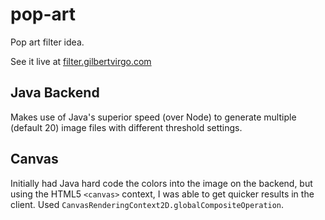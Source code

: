 # pop-art
Pop art filter idea.

See it live at [filter.gilbertvirgo.com](http://filter.gilbertvirgo.com)

## Java Backend

Makes use of Java's superior speed (over Node) to generate multiple (default 20) image files with different threshold settings.

## Canvas

Initially had Java hard code the colors into the image on the backend, but using the HTML5 `<canvas>` context, I was able to get quicker results in the client. Used `CanvasRenderingContext2D.globalCompositeOperation`.
